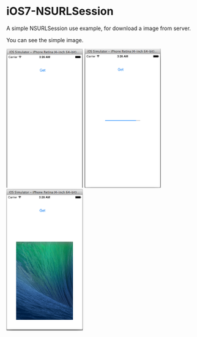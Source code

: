 
# iOS7-NSURLSession

A simple NSURLSession use example, for download a image from server.

You can see the  simple image.

<img src="img/pic1.png" alt="Drawing" style="width: 200px;"/>
<img src="img/pic2.png" alt="Drawing" style="width: 200px;"/>
<img src="img/pic3.png" alt="Drawing" style="width: 200px;"/>
